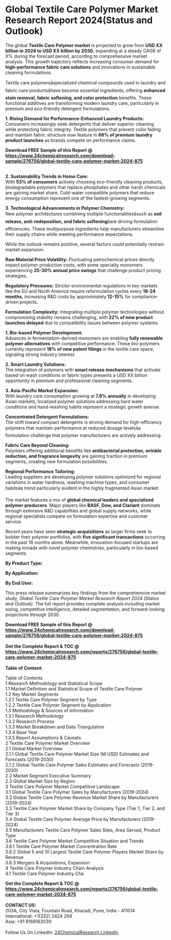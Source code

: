 <h1>Global Textile Care Polymer Market Research Report 2024(Status and Outlook)</h1><p>The global <strong>Textile Care Polymer market</strong> is projected to grow from <strong>USD XX billion in 2024 to USD XX billion by 2030</strong>, expanding at a steady CAGR of X% during the forecast period, according to comprehensive market analysis. This growth trajectory reflects increasing consumer demand for <strong>high-performance fabric care solutions</strong> and innovations in sustainable cleaning formulations.</p><p>Textile care polymersâspecialized chemical compounds used in laundry and fabric care productsâhave become essential ingredients, offering <strong>enhanced stain removal, fabric softening, and color protection</strong> benefits. These functional additives are transforming modern laundry care, particularly in premium and eco-friendly detergent formulations.</p><p><strong>1. Rising Demand for Performance-Enhanced Laundry Products:</strong><br>
Consumers increasingly seek detergents that deliver superior cleaning while protecting fabric integrity. Textile polymers that prevent color fading and maintain fabric structure now feature in <strong>68% of premium laundry product launches</strong> as brands compete on performance claims.</p><div><b>Download FREE Sample of this Report @ 
            <a href="https://www.24chemicalresearch.com/download-sample/276756/global-textile-care-polymer-market-2024-875">
            https://www.24chemicalresearch.com/download-sample/276756/global-textile-care-polymer-market-2024-875</a></b></div><br><p><strong>2. Sustainability Trends in Home Care:</strong><br>
With <strong>53% of consumers</strong> actively choosing eco-friendly cleaning products, biodegradable polymers that replace phosphates and other harsh chemicals are gaining market share. Cold-water compatible polymers that reduce energy consumption represent one of the fastest-growing segments.</p><p><strong>3. Technological Advancements in Polymer Chemistry:</strong><br>
New polymer architectures combining multiple functionalitiesâsuch as <strong>soil release, anti-redeposition, and fabric softening</strong>âare driving formulation efficiencies. These multipurpose ingredients help manufacturers streamline their supply chains while meeting performance expectations.</p><p>While the outlook remains positive, several factors could potentially restrain market expansion:</p><p><strong>Raw Material Price Volatility:</strong> Fluctuating petrochemical prices directly impact polymer production costs, with some specialty monomers experiencing <strong>25-30% annual price swings</strong> that challenge product pricing strategies.</p><p><strong>Regulatory Pressures:</strong> Stricter environmental regulations in key markets like the EU and North America require reformulation cycles every <strong>18-24 months</strong>, increasing R&amp;D costs by approximately <strong>12-15%</strong> for compliance-driven projects.</p><p><strong>Formulation Complexity:</strong> Integrating multiple polymer technologies without compromising stability remains challenging, with <strong>22% of new product launches delayed</strong> due to compatibility issues between polymer systems.</p><p><strong>1. Bio-based Polymer Development:</strong><br>
Advances in fermentation-derived monomers are enabling <strong>fully renewable polymer alternatives</strong> with competitive performance. These bio-polymers currently represent <strong>18% of new patent filings</strong> in the textile care space, signaling strong industry interest.</p><p><strong>2. Smart Laundry Solutions:</strong><br>
The integration of polymers with <strong>smart release mechanisms</strong> that activate based on wash conditions or fabric types presents a USD XX billion opportunity in premium and professional cleaning segments.</p><p><strong>3. Asia-Pacific Market Expansion:</strong><br>
With laundry care consumption growing at <strong>7.8% annually</strong> in developing Asian markets, localized polymer solutions addressing hard water conditions and hand-washing habits represent a strategic growth avenue.</p><p><strong>Concentrated Detergent Formulations:</strong><br>
	The shift toward compact detergents is driving demand for high-efficiency polymers that maintain performance at reduced dosage levelsâa formulation challenge that polymer manufacturers are actively addressing.</p><p><strong>Fabric Care Beyond Cleaning:</strong><br>
	Polymers offering additional benefits like <strong>antibacterial protection, wrinkle reduction, and fragrance longevity</strong> are gaining traction in premium segments, creating new formulation possibilities.</p><p><strong>Regional Performance Tailoring:</strong><br>
	Leading suppliers are developing polymer solutions optimized for regional variations in water hardness, washing machine types, and consumer habitsâa trend particularly evident in the highly fragmented Asian market.</p><p>The market features a mix of <strong>global chemical leaders and specialized polymer producers</strong>. Major players like <strong>BASF, Dow, and Clariant</strong> dominate through extensive R&amp;D capabilities and global supply networks, while regional specialists compete on formulation expertise and customer service.</p><p>Recent years have seen <strong>strategic acquisitions</strong> as larger firms seek to bolster their polymer portfolios, with <strong>five significant transactions</strong> occurring in the past 18 months alone. Meanwhile, innovation-focused startups are making inroads with novel polymer chemistries, particularly in bio-based segments.</p><p><strong>By Product Type:</strong></p><p><strong>By Application:</strong></p><p><strong>By End User:</strong></p><p>This press release summarizes key findings from the comprehensive market study, <em>Global Textile Care Polymer Market Research Report 2024 (Status and Outlook)</em>. The full report provides complete analysis including market sizing, competitive intelligence, detailed segmentation, and forward-looking projections through 2030.</p><div><b>Download FREE Sample of this Report @ 
            <a href="https://www.24chemicalresearch.com/download-sample/276756/global-textile-care-polymer-market-2024-875">
            https://www.24chemicalresearch.com/download-sample/276756/global-textile-care-polymer-market-2024-875</a></b></div><br><div><b>Get the Complete Report & TOC @ 
            <a href="https://www.24chemicalresearch.com/reports/276756/global-textile-care-polymer-market-2024-875">
            https://www.24chemicalresearch.com/reports/276756/global-textile-care-polymer-market-2024-875</a></b></div><br>
            <b>Table of Content:</b><p>Table of Contents<br />
1 Research Methodology and Statistical Scope<br />
1.1 Market Definition and Statistical Scope of Textile Care Polymer<br />
1.2 Key Market Segments<br />
1.2.1 Textile Care Polymer Segment by Type<br />
1.2.2 Textile Care Polymer Segment by Application<br />
1.3 Methodology & Sources of Information<br />
1.3.1 Research Methodology<br />
1.3.2 Research Process<br />
1.3.3 Market Breakdown and Data Triangulation<br />
1.3.4 Base Year<br />
1.3.5 Report Assumptions & Caveats<br />
2 Textile Care Polymer Market Overview<br />
2.1 Global Market Overview<br />
2.1.1 Global Textile Care Polymer Market Size (M USD) Estimates and Forecasts (2019-2030)<br />
2.1.2 Global Textile Care Polymer Sales Estimates and Forecasts (2019-2030)<br />
2.2 Market Segment Executive Summary<br />
2.3 Global Market Size by Region<br />
3 Textile Care Polymer Market Competitive Landscape<br />
3.1 Global Textile Care Polymer Sales by Manufacturers (2019-2024)<br />
3.2 Global Textile Care Polymer Revenue Market Share by Manufacturers (2019-2024)<br />
3.3 Textile Care Polymer Market Share by Company Type (Tier 1, Tier 2, and Tier 3)<br />
3.4 Global Textile Care Polymer Average Price by Manufacturers (2019-2024)<br />
3.5 Manufacturers Textile Care Polymer Sales Sites, Area Served, Product Type<br />
3.6 Textile Care Polymer Market Competitive Situation and Trends<br />
3.6.1 Textile Care Polymer Market Concentration Rate<br />
3.6.2 Global 5 and 10 Largest Textile Care Polymer Players Market Share by Revenue<br />
3.6.3 Mergers & Acquisitions, Expansion<br />
4 Textile Care Polymer Industry Chain Analysis<br />
4.1 Textile Care Polymer Industry Cha</p><div><b>Get the Complete Report & TOC @ 
            <a href="https://www.24chemicalresearch.com/reports/276756/global-textile-care-polymer-market-2024-875">
            https://www.24chemicalresearch.com/reports/276756/global-textile-care-polymer-market-2024-875</a></b></div><br><b>CONTACT US:</b><br>
            203A, City Vista, Fountain Road, Kharadi, Pune, India - 411014<br>
            International: +1(332) 2424 294<br>
            Asia: +91 9169162030 <br><br>
            Follow Us On LinkedIn: <a href="https://www.linkedin.com/company/24chemicalresearch/">24ChemicalResearch LinkedIn</a>
